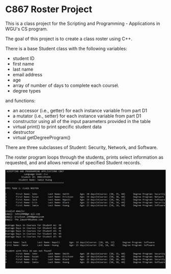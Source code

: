 # C867 Roster Project
This is a class project for the Scripting and Programming - Applications in WGU's CS program.

The goal of this project is to create a class roster using C++.

There is a base Student class with the following variables:
*   student ID
*   first name
*   last name
*   email address
*   age
*   array of number of days to complete each course\
*   degree types

and functions:
*  an accessor (i.e., getter) for each  instance variable from part D1
*  a mutator (i.e., setter) for each instance variable from part D1
*  constructor using all  of the input parameters provided in the table
*  virtual print() to print specific student data 
*  destructor
*  virtual getDegreeProgram()


There are three subclasses of Student: Security, Network, and Software.

The roster program loops through the students, prints select information as requested, and and allows removal of specified Student records.


![image](https://raw.githubusercontent.com/esotericstrings/C867Roster/master/screenshot.jpg)

